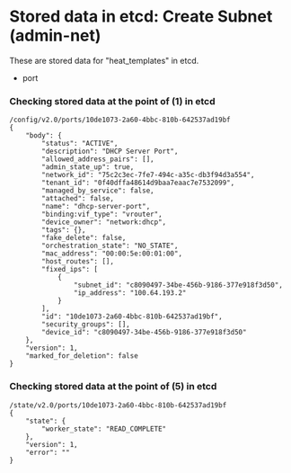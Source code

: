 # Stored data in etcd: Create Subnet (admin-net)

These are stored data for "heat_templates" in etcd.

* port

### Checking stored data at the point of (1) in etcd

```
/config/v2.0/ports/10de1073-2a60-4bbc-810b-642537ad19bf
{
    "body": {
        "status": "ACTIVE", 
        "description": "DHCP Server Port", 
        "allowed_address_pairs": [], 
        "admin_state_up": true, 
        "network_id": "75c2c3ec-7fe7-494c-a35c-db3f94d3a554", 
        "tenant_id": "0f40dffa48614d9baa7eaac7e7532099", 
        "managed_by_service": false, 
        "attached": false, 
        "name": "dhcp-server-port", 
        "binding:vif_type": "vrouter", 
        "device_owner": "network:dhcp", 
        "tags": {}, 
        "fake_delete": false, 
        "orchestration_state": "NO_STATE", 
        "mac_address": "00:00:5e:00:01:00", 
        "host_routes": [], 
        "fixed_ips": [
            {
                "subnet_id": "c8090497-34be-456b-9186-377e918f3d50", 
                "ip_address": "100.64.193.2"
            }
        ], 
        "id": "10de1073-2a60-4bbc-810b-642537ad19bf", 
        "security_groups": [], 
        "device_id": "c8090497-34be-456b-9186-377e918f3d50"
    }, 
    "version": 1, 
    "marked_for_deletion": false
}
```

### Checking stored data at the point of (5) in etcd

```
/state/v2.0/ports/10de1073-2a60-4bbc-810b-642537ad19bf
{
    "state": {
        "worker_state": "READ_COMPLETE"
    }, 
    "version": 1, 
    "error": ""
}
```
